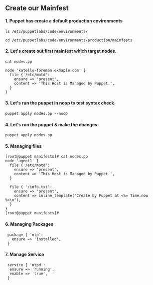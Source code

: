 ## Create our Mainfest 

#### 1. Puppet has create a default production environments
```
ls /etc/puppetlabs/code/environments/
```
```
cd /etc/puppetlabs/code/environments/production/mainfests
```

#### 2. Let's create out first mainfest which target nodes. 
```
cat nodes.pp
```
```
node 'katello-foreman.exmaple.com' {
  file {'/etc/motd':
    ensure => 'present',
    content => 'This Host is Managed by Puppet.',
  }
}
```

#### 3. Let's run the puppet in noop to test syntax check. 
```
puppet apply nodes.pp --noop
```


#### 4. Let's run the puppet & make the changes. 
```
puppet apply nodes.pp 
```

#### 5. Managing files
```
[root@puppet manifests]# cat nodes.pp
node 'agent1' {
  file {'/etc/motd':
    ensure => 'present',
    content => 'This Host is Managed by Puppet.',
  }

  file { '/info.txt':
    ensure => 'present',
    content => inline_template("Create by Puppet at <%= Time.now %>\n"),
  }
}
[root@puppet manifests]#
```

#### 6. Managing Packages
```
 package { 'ntp':
   ensure => 'installed',
 }
```

#### 7. Manage Service
```
 service { 'ntpd':
  ensure => 'running',
  enable => 'true',
 }
```
